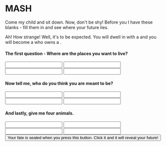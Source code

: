 <!DOCTYPE html>
<html>

  <!-- HEAD SECTION STARTS -->
  <head>
    <meta charset="utf-8">
    <meta name="viewport" content="width=device-width, initial-scale=1, minimum-scale=0.5, maximum-scale=0.5, minimal-ui">
    <title>MASH</title>
    <link href="normalize.css" rel="stylesheet">
    <link href="style.css" rel="stylesheet">
  </head>
  <!-- HEAD SECTION ENDS -->

  <!-- BODY SECTION STARTS -->
  <body>
    <h1>MASH</h1>
    <p class="description">Come my child and sit down. Now, don't be shy! Before you I have these blanks - fill them in and see where your future lies.</p>
    <form action="" method="post" id="mash">
      <div id="answers" class="hide">
        <p>Ah! How strange! Well, it's to be expected. You will dwell in <span id="answer_1"></span> with a <span id="answer_3"></span> and you will become a <span id="answer_2"></span> who owns a <span id="home"></span>.
      </div>
      <div class="bucket">
        <div class="choice-bucket">
          <h4 class="highlight">The first question - Where are the places you want to live?</h4>
          <input name="answer_1[]" type="text">
          <input name="answer_1[]" type="text">
          <input name="answer_1[]" type="text">
          <input name="answer_1[]" type="text">
        </div>
        <div class="choice-bucket">
          <h4 class="highlight">Now tell me, who do you think you are meant to be? </h4>
          <input name="answer_2[]" type="text">
          <input name="answer_2[]" type="text">
          <input name="answer_2[]" type="text">
          <input name="answer_2[]" type="text">
        </div>
        <div class="choice-bucket">
          <h4 class="highlight">And lastly, give me four animals.</h4>
          <input name="answer_3[]" type="text">
          <input name="answer_3[]" type="text">
          <input name="answer_3[]" type="text">
          <input name="answer_3[]" type="text">
        </div>
      </div>
      <button type="submit" class="button-submit">Your fate is sealed when you press this button. Click it and it will reveal your future!</button>
    </form>  
    <script src=""></script>
  </body>
  <!-- BODY SECTION ENDS -->

</html>
